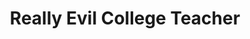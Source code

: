 ---
layout: post
title:  "Really Evil College Teacher"
categories: meme-template
template_id: 181
---
